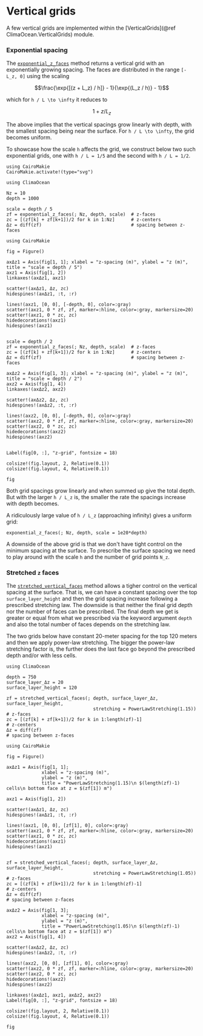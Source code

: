 # Vertical grids

A few vertical grids are implemented within the [VerticalGrids](@ref ClimaOcean.VerticalGrids) module.

### Exponential spacing

The [`exponential_z_faces`](@ref) method returns a vertical grid with an exponentially growing spacing.
The faces are distributed in the range ``[-L_z, 0]`` using the scaling

```math
\frac{\exp{[(z + L_z) / h]} - 1}{\exp{(L_z / h)} - 1}
```

which for ``h / L \to \infty`` it reduces to

```math
1 + z / L_z
```

The above implies that the vertical spacings grow linearly with depth, with the smallest spacing being near the surface.
For ``h / L \to \infty``, the grid becomes uniform.

To showcase how the scale ``h`` affects the grid, we construct below two such exponential grids,
one with ``h / L = 1/5`` and the second with ``h / L = 1/2``.


```@setup vgrids
using CairoMakie
CairoMakie.activate!(type="svg")
```

```@example vgrids
using ClimaOcean

Nz = 10
depth = 1000

scale = depth / 5
zf = exponential_z_faces(; Nz, depth, scale)  # z-faces
zc = [(zf[k] + zf[k+1])/2 for k in 1:Nz]      # z-centers
Δz = diff(zf)                                 # spacing between z-faces

using CairoMakie

fig = Figure()

axΔz1 = Axis(fig[1, 1]; xlabel = "z-spacing (m)", ylabel = "z (m)", title = "scale = depth / 5")
axz1 = Axis(fig[1, 2])
linkaxes!(axΔz1, axz1)

scatter!(axΔz1, Δz, zc)
hidespines!(axΔz1, :t, :r)

lines!(axz1, [0, 0], [-depth, 0], color=:gray)
scatter!(axz1, 0 * zf, zf, marker=:hline, color=:gray, markersize=20)
scatter!(axz1, 0 * zc, zc)
hidedecorations!(axz1)
hidespines!(axz1)


scale = depth / 2
zf = exponential_z_faces(; Nz, depth, scale)  # z-faces
zc = [(zf[k] + zf[k+1])/2 for k in 1:Nz]      # z-centers
Δz = diff(zf)                                 # spacing between z-faces

axΔz2 = Axis(fig[1, 3]; xlabel = "z-spacing (m)", ylabel = "z (m)", title = "scale = depth / 2")
axz2 = Axis(fig[1, 4])
linkaxes!(axΔz2, axz2)

scatter!(axΔz2, Δz, zc)
hidespines!(axΔz2, :t, :r)

lines!(axz2, [0, 0], [-depth, 0], color=:gray)
scatter!(axz2, 0 * zf, zf, marker=:hline, color=:gray, markersize=20)
scatter!(axz2, 0 * zc, zc)
hidedecorations!(axz2)
hidespines!(axz2)


Label(fig[0, :], "z-grid", fontsize = 18)

colsize!(fig.layout, 2, Relative(0.1))
colsize!(fig.layout, 4, Relative(0.1))

fig
```

Both grid spacings grow linearly and when summed up give the total depth.
But with the larger ``h / L_z`` is, the smaller the rate the spacings increase with depth becomes.

A ridiculously large value of ``h / L_z`` (approaching infinity) gives a uniform grid:

```@example vgrids
exponential_z_faces(; Nz, depth, scale = 1e20*depth)
```

A downside of the above grid is that we don't have tight control on the minimum spacing at the surface.
To prescribe the surface spacing we need to play around with the scale `h` and the number of grid points `N_z`.

### Stretched ``z`` faces

The [`stretched_vertical_faces`](@ref) method allows a tigher control on the vertical spacing at the surface.
That is, we can have a constant spacing over the top `surface_layer_height` and then the grid spacing
increase following a prescribed stretching law.
The downside is that neither the final grid depth nor the number of faces can be prescribed.
The final depth we get is greater or equal from what we prescribed via the keyword argument `depth`
and also the total number of faces depends on the stretching law.

The two grids below have constant 20-meter spacing for the top 120 meters and then we apply power-law stretching.
The bigger the power-law stretching factor is, the further does the last face go beyond the prescribed depth and/or with less cells.


```@example vgrids
using ClimaOcean

depth = 750
surface_layer_Δz = 20
surface_layer_height = 120

zf = stretched_vertical_faces(; depth, surface_layer_Δz, surface_layer_height,
                                stretching = PowerLawStretching(1.15))           # z-faces
zc = [(zf[k] + zf[k+1])/2 for k in 1:length(zf)-1]                               # z-centers
Δz = diff(zf)                                                                    # spacing between z-faces

using CairoMakie

fig = Figure()

axΔz1 = Axis(fig[1, 1];
             xlabel = "z-spacing (m)",
             ylabel = "z (m)",
             title = "PowerLawStretching(1.15)\n $(length(zf)-1) cells\n bottom face at z = $(zf[1]) m")

axz1 = Axis(fig[1, 2])

scatter!(axΔz1, Δz, zc)
hidespines!(axΔz1, :t, :r)

lines!(axz1, [0, 0], [zf[1], 0], color=:gray)
scatter!(axz1, 0 * zf, zf, marker=:hline, color=:gray, markersize=20)
scatter!(axz1, 0 * zc, zc)
hidedecorations!(axz1)
hidespines!(axz1)


zf = stretched_vertical_faces(; depth, surface_layer_Δz, surface_layer_height,
                                stretching = PowerLawStretching(1.05))           # z-faces
zc = [(zf[k] + zf[k+1])/2 for k in 1:length(zf)-1]                               # z-centers
Δz = diff(zf)                                                                    # spacing between z-faces

axΔz2 = Axis(fig[1, 3];
             xlabel = "z-spacing (m)",
             ylabel = "z (m)",
             title = "PowerLawStretching(1.05)\n $(length(zf)-1) cells\n bottom face at z = $(zf[1]) m")
axz2 = Axis(fig[1, 4])

scatter!(axΔz2, Δz, zc)
hidespines!(axΔz2, :t, :r)

lines!(axz2, [0, 0], [zf[1], 0], color=:gray)
scatter!(axz2, 0 * zf, zf, marker=:hline, color=:gray, markersize=20)
scatter!(axz2, 0 * zc, zc)
hidedecorations!(axz2)
hidespines!(axz2)

linkaxes!(axΔz1, axz1, axΔz2, axz2)
Label(fig[0, :], "z-grid", fontsize = 18)

colsize!(fig.layout, 2, Relative(0.1))
colsize!(fig.layout, 4, Relative(0.1))

fig
```
